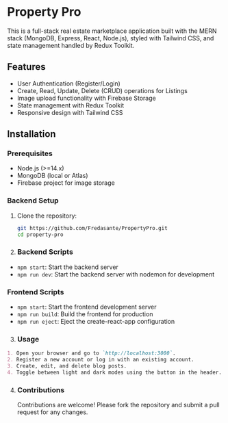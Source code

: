 # Property Pro

This is a full-stack real estate marketplace application built with the MERN stack (MongoDB, Express, React, Node.js), styled with Tailwind CSS, and state management handled by Redux Toolkit.

## Features

- User Authentication (Register/Login)
- Create, Read, Update, Delete (CRUD) operations for Listings
- Image upload functionality with Firebase Storage
- State management with Redux Toolkit
- Responsive design with Tailwind CSS

## Installation

### Prerequisites

- Node.js (>=14.x)
- MongoDB (local or Atlas)
- Firebase project for image storage

### Backend Setup

1. Clone the repository:

   ```bash
   git https://github.com/Fredasante/PropertyPro.git
   cd property-pro
   ```

2. ### Backend Scripts

- `npm start`: Start the backend server
- `npm run dev`: Start the backend server with nodemon for development

### Frontend Scripts

- `npm start`: Start the frontend development server
- `npm run build`: Build the frontend for production
- `npm run eject`: Eject the create-react-app configuration

3. ### Usage

```markdown
1. Open your browser and go to `http://localhost:3000`.
2. Register a new account or log in with an existing account.
3. Create, edit, and delete blog posts.
4. Toggle between light and dark modes using the button in the header.
```

4. ### Contributions
   Contributions are welcome! Please fork the repository and submit a pull request for any changes.
